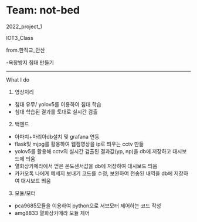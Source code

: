 # Team: not-bed

2022_project_1

IOT3_Class

from.한직교_안산

-욕창방지 침대 만들기  

----------------------------------------------
What I do

1. 영상처리
- 침대 유무/ yolov5를 이용하여 침대 학습
- 침대 학습된 결과를 토대로 실시간 검출

2. 백엔드
- 아파치+마리아db설치 및 grafana 연동 
- flask및 mjpg를 활용하여 웹캠영상을 ip로 띄우는 cctv 만듦
- yolov5를 활용해 cctv의 실시간 검출된 결과값(yp, np)을 db에 저장하고 대시보드에 띄움
- 열화상카메라에서 얻은 온도센서값을 db에 저장하여 대시보드 띄움
- 카카오톡 나에게 메세지 보내기 코드를 수정, 보완하여 전송된 내역을 db에 저장하여 대시보드 띄움 

3. 모듈/모터
- pca9685모듈을 이용하여 python으로 서브모터 제어하는 코드 작성 
- amg8833 열화상카메라 모듈 제어
